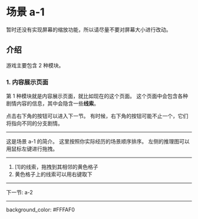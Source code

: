 # 场景 a-1

暂时还没有实现屏幕的缩放功能，所以请尽量不要对屏幕大小进行改动。

## 介绍

游戏主要包含 2 种模块。

### 1. 内容展示页面

第 1 种模块就是内容展示页面，就比如现在的这个页面。
这个页面中会包含各种剧情内容的信息，其中会隐含一些**线索**。

点击右下角的按钮可以进入下一节。
有时候，右下角的按钮可能不止一个，它们将指向不同的分支剧情。

---
这是场景 a-1 的简介。
这里按照你实际经历的场景顺序排序。
左侧的推理图可以用鼠标左键进行拖拽。

---
1. [1]的线索，拖拽到其相邻的黄色格子
2. 黄色格子上的线索可以用右键取下

---
下一节: a-2

---
background_color: #FFFAF0
